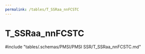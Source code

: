 ```yaml
---
permalink: /tables/T_SSRaa_nnFCSTC
---
```

# T_SSRaa_nnFCSTC
<!-- SPDX-License-Identifier: MPL-2.0 -->

<!-- ATTENTION : Ne pas supprimer ou modifier la ligne ci-dessous -->
#include "tables/.schemas/PMSI/PMSI SSR/T_SSRaa_nnFCSTC.md"
<!-- ATTENTION : Ne pas supprimer ou modifier la ligne ci-dessus -->
